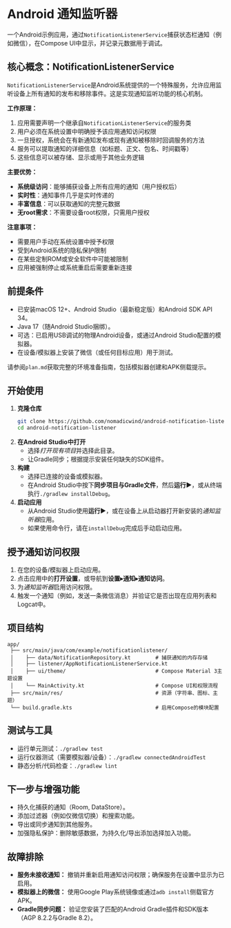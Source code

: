 # Android 通知监听器

一个Android示例应用，通过`NotificationListenerService`捕获状态栏通知（例如微信），在Compose UI中显示，并记录元数据用于调试。

## 核心概念：NotificationListenerService

`NotificationListenerService`是Android系统提供的一个特殊服务，允许应用监听设备上所有通知的发布和移除事件。这是实现通知监听功能的核心机制。

**工作原理：**
1. 应用需要声明一个继承自`NotificationListenerService`的服务类
2. 用户必须在系统设置中明确授予该应用通知访问权限
3. 一旦授权，系统会在有新通知发布或现有通知被移除时回调服务的方法
4. 服务可以提取通知的详细信息（如标题、正文、包名、时间戳等）
5. 这些信息可以被存储、显示或用于其他业务逻辑

**主要优势：**
- **系统级访问**：能够捕获设备上所有应用的通知（用户授权后）
- **实时性**：通知事件几乎是实时传递的
- **丰富信息**：可以获取通知的完整元数据
- **无root需求**：不需要设备root权限，只需用户授权

**注意事项：**
- 需要用户手动在系统设置中授予权限
- 受到Android系统的隐私保护限制
- 在某些定制ROM或安全软件中可能被限制
- 应用被强制停止或系统重启后需要重新连接

## 前提条件
- 已安装macOS 12+、Android Studio（最新稳定版）和Android SDK API 34。
- Java 17（随Android Studio捆绑）。
- 可选：已启用USB调试的物理Android设备，或通过Android Studio配置的模拟器。
- 在设备/模拟器上安装了微信（或任何目标应用）用于测试。

请参阅`plan.md`获取完整的环境准备指南，包括模拟器创建和APK侧载提示。

## 开始使用
1. **克隆仓库**
   ```bash
   git clone https://github.com/nomadicwind/android-notification-listener.git
   cd android-notification-listener
   ```
2. **在Android Studio中打开**
   - 选择*打开现有项目*并选择此目录。
   - 让Gradle同步；根据提示安装任何缺失的SDK组件。
3. **构建**
   - 选择已连接的设备或模拟器。
   - 在Android Studio中按下**同步项目与Gradle文件**，然后**运行▶**，或从终端执行`./gradlew installDebug`。
4. **启动应用**
   - 从Android Studio使用**运行▶**，或在设备上从启动器打开新安装的*通知监听器*应用。
   - 如果使用命令行，请在`installDebug`完成后手动启动应用。

## 授予通知访问权限
1. 在您的设备/模拟器上启动应用。
2. 点击应用中的**打开设置**，或导航到**设置▸通知▸通知访问**。
3. 为*通知监听器*启用访问权限。
4. 触发一个通知（例如，发送一条微信消息）并验证它是否出现在应用列表和Logcat中。

## 项目结构
```
app/
 ├── src/main/java/com/example/notificationlistener/
 │    ├── data/NotificationRepository.kt        # 捕获通知的内存存储
 │    ├── listener/AppNotificationListenerService.kt
 │    ├── ui/theme/                             # Compose Material 3主题设置
 │    └── MainActivity.kt                       # Compose UI和权限流程
 ├── src/main/res/                              # 资源（字符串、图标、主题）
 └── build.gradle.kts                           # 启用Compose的模块配置
```

## 测试与工具
- 运行单元测试：`./gradlew test`
- 运行仪器测试（需要模拟器/设备）：`./gradlew connectedAndroidTest`
- 静态分析/代码检查：`./gradlew lint`

## 下一步与增强功能
- 持久化捕获的通知（Room, DataStore）。
- 添加过滤器（例如仅微信切换）和搜索功能。
- 导出或同步通知到其他服务。
- 加强隐私保护：删除敏感数据，为持久化/导出添加选择加入功能。

## 故障排除
- **服务未接收通知：** 撤销并重新启用通知访问权限；确保服务在设置中显示为已启用。
- **模拟器上的微信：** 使用Google Play系统镜像或通过`adb install`侧载官方APK。
- **Gradle同步问题：** 验证您安装了匹配的Android Gradle插件和SDK版本（AGP 8.2.2与Gradle 8.2）。
